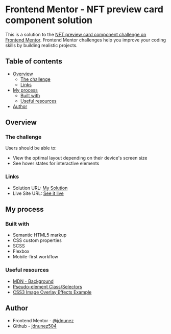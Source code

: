 # Frontend Mentor - NFT preview card component solution

This is a solution to the [NFT preview card component challenge on Frontend Mentor](https://www.frontendmentor.io/challenges/nft-preview-card-component-SbdUL_w0U). Frontend Mentor challenges help you improve your coding skills by building realistic projects. 

## Table of contents

- [Overview](#overview)
  - [The challenge](#the-challenge)
  - [Links](#links)
- [My process](#my-process)
  - [Built with](#built-with)
  - [Useful resources](#useful-resources)
- [Author](#author)

## Overview

### The challenge

Users should be able to:

- View the optimal layout depending on their device's screen size
- See hover states for interactive elements

### Links

- Solution URL: [My Solution](https://github.com/jdnunez504/nft-preview-card-component)
- Live Site URL: [See it live](https://jdnunez504.github.io/nft-preview-card-component/)

## My process

### Built with

- Semantic HTML5 markup
- CSS custom properties
- SCSS
- Flexbox
- Mobile-first workflow

### Useful resources

- [MDN - Background](https://developer.mozilla.org/en-US/docs/Web/CSS/background)
- [Pseudo-element Class/Selectors](https://blog.shimin.io/pseudo-class-and-pseudo-element-selectors/)
- [CSS3 Image Overlay Effects Example](https://codeshack.io/css3-image-overlay-effects-example/)

## Author

- Frontend Mentor - [@jdnunez](https://www.frontendmentor.io/profile/yourusername)
- Github - [jdnunez504](https://github.com/jdnunez504)
